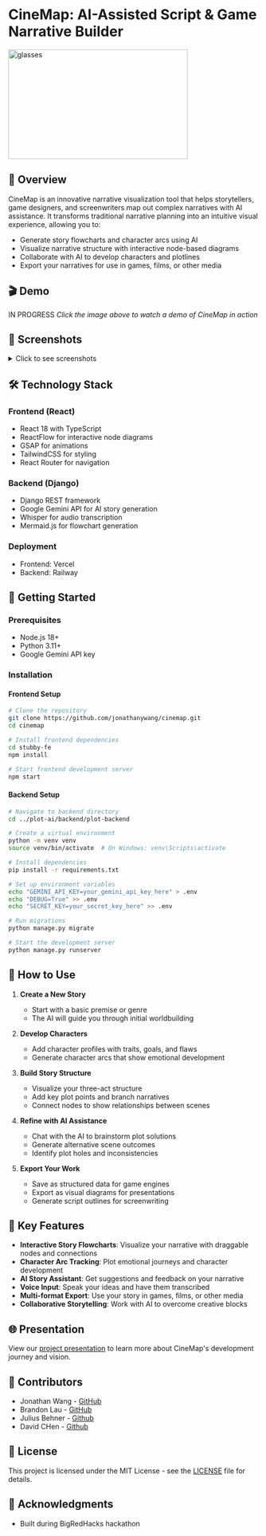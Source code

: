 # CineMap: AI-Assisted Script & Game Narrative Builder

<img width="360" height="220" alt="glasses" src="https://github.com/user-attachments/assets/5aa2a38b-55b9-4fbd-87f7-23571ca77333" />


## 📝 Overview

CineMap is an innovative narrative visualization tool that helps storytellers, game designers, and screenwriters map out complex narratives with AI assistance. It transforms traditional narrative planning into an intuitive visual experience, allowing you to:

- Generate story flowcharts and character arcs using AI
- Visualize narrative structure with interactive node-based diagrams
- Collaborate with AI to develop characters and plotlines
- Export your narratives for use in games, films, or other media

## 🎬 Demo

IN PROGRESS
*Click the image above to watch a demo of CineMap in action*

## 📸 Screenshots

<details>
  <summary>Click to see screenshots</summary>
  <img width="1456" height="686" alt="Screenshot 2025-09-22 at 1 06 40 PM" src="https://github.com/user-attachments/assets/d775d313-2adf-46d9-ae8d-774bf7794ee9" />
  <img width="1454" height="717" alt="Screenshot 2025-09-22 at 1 07 09 PM" src="https://github.com/user-attachments/assets/71c1d687-fb6f-4d52-bb2e-0256f4b09a18" />
  <img width="1455" height="700" alt="Screenshot 2025-09-22 at 1 07 20 PM" src="https://github.com/user-attachments/assets/4e325980-db32-47e3-b523-e939a4f1625e" />
  <img width="1465" height="729" alt="Screenshot 2025-09-22 at 1 07 30 PM" src="https://github.com/user-attachments/assets/4a037e9e-886a-49fb-a494-3e123177a683" />
  <img width="1920" height="1036" alt="cinemap_demo" src="https://github.com/user-attachments/assets/af904012-4276-4e97-ad2a-f888d8d49a1c" />


 

</details>

## 🛠️ Technology Stack

### Frontend (React)
- React 18 with TypeScript
- ReactFlow for interactive node diagrams
- GSAP for animations
- TailwindCSS for styling
- React Router for navigation

### Backend (Django)
- Django REST framework
- Google Gemini API for AI story generation
- Whisper for audio transcription
- Mermaid.js for flowchart generation

### Deployment
- Frontend: Vercel
- Backend: Railway

## 🚀 Getting Started

### Prerequisites
- Node.js 18+
- Python 3.11+
- Google Gemini API key

### Installation

#### Frontend Setup

```bash
# Clone the repository
git clone https://github.com/jonathanywang/cinemap.git
cd cinemap

# Install frontend dependencies
cd stubby-fe
npm install

# Start frontend development server
npm start
```

#### Backend Setup

```bash
# Navigate to backend directory
cd ../plot-ai/backend/plot-backend

# Create a virtual environment
python -m venv venv
source venv/bin/activate  # On Windows: venv\Scripts\activate

# Install dependencies
pip install -r requirements.txt

# Set up environment variables
echo "GEMINI_API_KEY=your_gemini_api_key_here" > .env
echo "DEBUG=True" >> .env
echo "SECRET_KEY=your_secret_key_here" >> .env

# Run migrations
python manage.py migrate

# Start the development server
python manage.py runserver
```

## 📖 How to Use

1. **Create a New Story**
   - Start with a basic premise or genre
   - The AI will guide you through initial worldbuilding

2. **Develop Characters**
   - Add character profiles with traits, goals, and flaws
   - Generate character arcs that show emotional development

3. **Build Story Structure**
   - Visualize your three-act structure
   - Add key plot points and branch narratives
   - Connect nodes to show relationships between scenes

4. **Refine with AI Assistance**
   - Chat with the AI to brainstorm plot solutions
   - Generate alternative scene outcomes
   - Identify plot holes and inconsistencies

5. **Export Your Work**
   - Save as structured data for game engines
   - Export as visual diagrams for presentations
   - Generate script outlines for screenwriting

## 🌟 Key Features

- **Interactive Story Flowcharts**: Visualize your narrative with draggable nodes and connections
- **Character Arc Tracking**: Plot emotional journeys and character development
- **AI Story Assistant**: Get suggestions and feedback on your narrative
- **Voice Input**: Speak your ideas and have them transcribed
- **Multi-format Export**: Use your story in games, films, or other media
- **Collaborative Storytelling**: Work with AI to overcome creative blocks

## 🌐 Presentation

View our [project presentation](https://docs.google.com/presentation/d/11NoVryxy8zZI6ZQoqonoTYbWbkasRNYTRwEAEJYtMAY/edit?slide=id.g36633791f08_1_0#slide=id.g36633791f08_1_0) to learn more about CineMap's development journey and vision.

## 👥 Contributors

- Jonathan Wang - [GitHub](https://github.com/jonathanywang)
- Brandon Lau - [GitHub](https://github.com/BrandonLau8)
- Julius Behner - [Github](https://github.com/Spock1701B)
- David CHen - [Github](https://github.com/dcavid)


## 📄 License

This project is licensed under the MIT License - see the [LICENSE](LICENSE) file for details.

## 🙏 Acknowledgments

- Built during BigRedHacks hackathon
